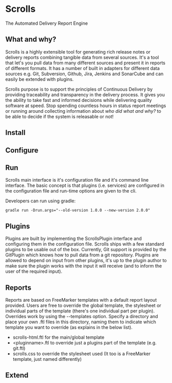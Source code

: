 # Scrolls
The Automated Delivery Report Engine

## What and why?
Scrolls is a highly extensible tool for generating rich release notes or delivery reports combining tangible data from 
several sources. It's a tool that let's you pull data from many different sources and present it in reports of different
 formats. It has a number of built in adapters for different data sources e.g. Git, Subversion, Github, Jira, Jenkins 
 and SonarCube and can easily be extended with plugins.
 
Scrolls purpose is to support the principles of Continuous Delivery by providing traceability and transparency in the 
delivery process. It gives you the ability to take fast and informed decisions while delivering quality software at 
speed. Stop spending countless hours in status report meetings or running around collecting information about 
*who did what and why?* to be able to decide if the system is releasable or not!

## Install

## Configure

## Run
Scrolls main interface is it's configuration file and it's command line interface. The basic concept is that plugins
(i.e. services) are configured in the configuration file and run-time options are given to the cli.

Developers can run using gradle: 

    gradle run -Drun.args="--old-version 1.0.0 --new-version 2.0.0"

## Plugins
Plugins are built by implementing the ScrollsPlugin interface and configuring them in the configuration file. Scrolls 
ships with a few standard plugins to be usable out of the box. Currently, Git support is provided by the GitPlugin
which knows how to pull data from a git repository. Plugins are allowed to depend on input from other plugins,
it's up to the plugin author to make sure the plugin works with the input it will receive (and to inform the user of the
required input).

## Reports
Reports are based on FreeMarker templates with a default report layout provided. Users are free to override the global 
template, the stylesheet or individual parts of the template (there's one individual part per plugin). Overrides work by 
using the --templates option. Specify a directory and place your own .ftl files in this directory, naming them to 
indicate which template you want to override (as explains in the below list).

 * scrolls-html.ftl for the main/global template
 * &lt;pluginname&gt;.ftl to override just a plugins part of the template (e.g. git.ftl)
 * scrolls.css to override the stylesheet used (It too is a FreeMarker template, just named differently)

## Extend
